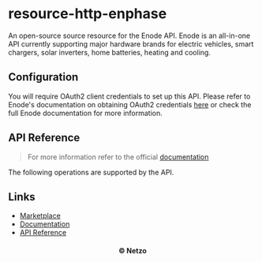 # resource-http-enphase

An open-source source resource for the Enode API. Enode is an all-in-one API
currently supporting major hardware brands for electric vehicles, smart
chargers, solar inverters, home batteries, heating and cooling.

## Configuration

You will require OAuth2 client credentials to set up this API. Please refer to
Enode's documentation on obtaining OAuth2 credentials
[here](https://developers.enode.io/api/reference#production) or check the full
Enode documentation for more information.

## API Reference

> For more information refer to the official [documentation](#links)

The following operations are supported by the API.

## Links

- [Marketplace](https://app.netzo.io/resources/resource-http-enphase)
- [Documentation](https://developers.enode.io/docs/getting-started/make-your-first-api-call)
- [API Reference](https://developers.enode.io/api/reference)

<div align="center">
  <h4>© Netzo</h4>
</div>
